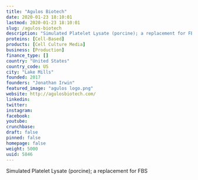 ```yaml
---
title: "Agulos Biotech"
date: 2020-01-23 18:10:01
lastmod: 2020-01-23 18:10:01
slug: /agulos-biotech
description: "Simulated Platelet Lysate (porcine); a replacement for FBS"
proteins: [Cell-Based]
products: [Cell Culture Media]
business: [Production]
finance_type: []
country: "United States"
country_code: US
city: "Lake Mills"
founded: 2017
founders: "Jonathan Irwin"
featured_image: "agulos logo.png"
website: http://agulosbiotech.com/
linkedin: 
twitter: 
instagram: 
facebook: 
youtube: 
crunchbase: 
draft: false
pinned: false
homepage: false
weight: 5000
uuid: 5846
---
```

Simulated Platelet Lysate (porcine); a replacement for FBS
